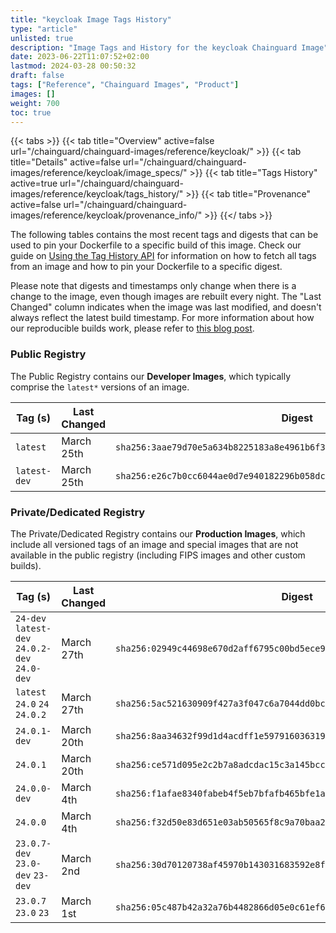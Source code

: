 ```yaml
---
title: "keycloak Image Tags History"
type: "article"
unlisted: true
description: "Image Tags and History for the keycloak Chainguard Image"
date: 2023-06-22T11:07:52+02:00
lastmod: 2024-03-28 00:50:32
draft: false
tags: ["Reference", "Chainguard Images", "Product"]
images: []
weight: 700
toc: true
---
```


{{< tabs >}}
{{< tab title="Overview" active=false url="/chainguard/chainguard-images/reference/keycloak/" >}}
{{< tab title="Details" active=false url="/chainguard/chainguard-images/reference/keycloak/image_specs/" >}}
{{< tab title="Tags History" active=true url="/chainguard/chainguard-images/reference/keycloak/tags_history/" >}}
{{< tab title="Provenance" active=false url="/chainguard/chainguard-images/reference/keycloak/provenance_info/" >}}
{{</ tabs >}}

The following tables contains the most recent tags and digests that can be used to pin your Dockerfile to a specific build of this image. Check our guide on [Using the Tag History API](/chainguard/chainguard-images/using-the-tag-history-api/) for information on how to fetch all tags from an image and how to pin your Dockerfile to a specific digest.

Please note that digests and timestamps only change when there is a change to the image, even though images are rebuilt every night. The "Last Changed" column indicates when the image was last modified, and doesn't always reflect the latest build timestamp. For more information about how our reproducible builds work, please refer to [this blog post](https://www.chainguard.dev/unchained/reproducing-chainguards-reproducible-image-builds).

### Public Registry
The Public Registry contains our **Developer Images**, which typically comprise the `latest*` versions of an image.

| Tag (s)       | Last Changed | Digest                                                                    |
|---------------|--------------|---------------------------------------------------------------------------|
|  `latest`     | March 25th   | `sha256:3aae79d70e5a634b8225183a8e4961b6f3030a9f45d6c22baf94a80ee902c096` |
|  `latest-dev` | March 25th   | `sha256:e26c7b0cc6044ae0d7e940182296b058dcab32e3c3cbb7ce64c69039f0bbbbe9` |


### Private/Dedicated Registry
The Private/Dedicated Registry contains our **Production Images**, which include all versioned tags of an image and special images that are not available in the public registry (including FIPS images and other custom builds).

| Tag (s)                                        | Last Changed | Digest                                                                    |
|------------------------------------------------|--------------|---------------------------------------------------------------------------|
|  `24-dev` `latest-dev` `24.0.2-dev` `24.0-dev` | March 27th   | `sha256:02949c44698e670d2aff6795c00bd5ece9c3caa4183d3b75d3502a4179f59660` |
|  `latest` `24.0` `24` `24.0.2`                 | March 27th   | `sha256:5ac521630909f427a3f047c6a7044dd0bc9500b4d46bffe4d8a9205984849488` |
|  `24.0.1-dev`                                  | March 20th   | `sha256:8aa34632f99d1d4acdff1e597916036319e39331ded8edab45990815e318c701` |
|  `24.0.1`                                      | March 20th   | `sha256:ce571d095e2c2b7a8adcdac15c3a145bcc36cdbba440bfa803a48b3f35e25332` |
|  `24.0.0-dev`                                  | March 4th    | `sha256:f1afae8340fabeb4f5eb7bfafb465bfe1ac8fdb0666ec1c036a6ff5208131ca4` |
|  `24.0.0`                                      | March 4th    | `sha256:f32d50e83d651e03ab50565f8c9a70baa236fb9a3a4ba6ca36c667537b0c4108` |
|  `23.0.7-dev` `23.0-dev` `23-dev`              | March 2nd    | `sha256:30d70120738af45970b143031683592e8fed931aa7d21e880de9091fab02ecbc` |
|  `23.0.7` `23.0` `23`                          | March 1st    | `sha256:05c487b42a32a76b4482866d05e0c61ef68173abf3aec0599a6fb52aaafd234f` |

